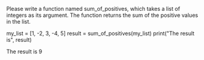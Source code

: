 Please write a function named sum_of_positives, which takes a list of integers as its argument. The function returns the sum of the positive values in the list.

my_list = [1, -2, 3, -4, 5]
result = sum_of_positives(my_list)
print("The result is", result)

The result is 9